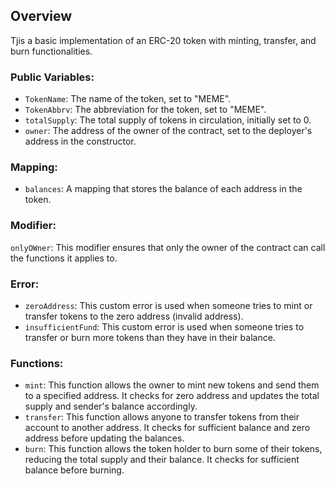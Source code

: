## Overview

Tjis a basic implementation of an ERC-20 token with minting, transfer, and burn functionalities.

### Public Variables:

- `TokenName`: The name of the token, set to "MEME".
- `TokenAbbrv`: The abbreviation for the token, set to "MEME".
- `totalSupply`: The total supply of tokens in circulation, initially set to 0.
- `owner`: The address of the owner of the contract, set to the deployer's address in the constructor.

### Mapping:

- `balances`: A mapping that stores the balance of each address in the token.

### Modifier:

`onlyOWner`: This modifier ensures that only the owner of the contract can call the functions it applies to.

### Error:

- `zeroAddress`: This custom error is used when someone tries to mint or transfer tokens to the zero address (invalid address).
- `insufficientFund`: This custom error is used when someone tries to transfer or burn more tokens than they have in their balance.

### Functions:

- `mint`: This function allows the owner to mint new tokens and send them to a specified address. It checks for zero address and updates the total supply and sender's balance accordingly.
- `transfer`: This function allows anyone to transfer tokens from their account to another address. It checks for sufficient balance and zero address before updating the balances.
- `burn`: This function allows the token holder to burn some of their tokens, reducing the total supply and their balance. It checks for sufficient balance before burning.
